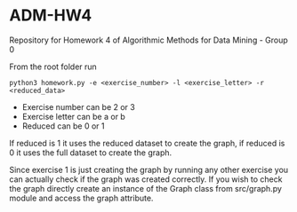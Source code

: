 # ADM-HW4
Repository for Homework 4 of Algorithmic Methods for Data Mining - Group 0

From the root folder run

```
python3 homework.py -e <exercise_number> -l <exercise_letter> -r <reduced_data>
```
* Exercise number can be 2 or 3
* Exercise letter can be a or b
* Reduced can be 0 or 1

If reduced is 1 it uses the reduced dataset to create the graph, if reduced is 0 it uses the full dataset to create the graph.

Since exercise 1 is just creating the graph by running any other exercise you can actually check if the graph was created correctly. If you wish to check the graph directly create an instance of the Graph class from src/graph.py module and access the graph attribute.